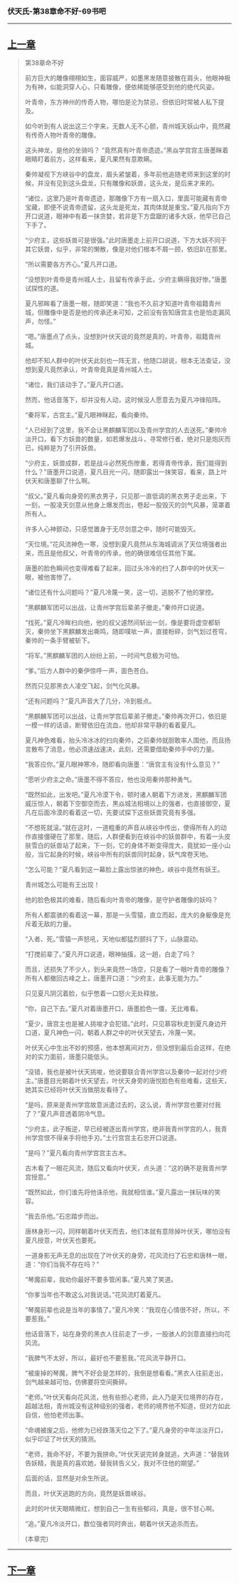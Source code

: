 ### 伏天氏-第38章命不好-69书吧

--------
[上一章](./a0d005639552bb68d2a96dea9e1ef1fd.md)
--------


>
>
>
>第38章命不好
>
>前方巨大的雕像栩栩如生，面容威严，如墨黑发随意披散在肩头，他眼神极为有神，似能洞穿人心，只看雕像，便依稀能够感受到他的绝代风姿。
>
>叶青帝，东方神州的传奇人物，哪怕是沦为禁忌，但依旧时常被人私下提及。
>
>如今听到有人说出这三个字来，无数人无不心颤，青州城天妖山中，竟然藏有传奇人物叶青帝的雕像。
>
>这头神龙，是他的坐骑吗？
>“竟然真有叶青帝遗迹。”黑焱学宫宫主唐墨眯着眼睛盯着前方，这样看来，夏凡果然有意欺瞒。
>
>秦帅凝视下方峡谷中的盘龙，眉头紧皱着，多年前他追随老师来到这里的时候，并没有见到这头盘龙，只有雕像和妖兽，这头龙，是后来才来的。
>
>“诸位，这里乃是叶青帝遗迹，那雕像下方有一扇入口，里面可能藏有青帝宝藏，即便不说青帝遗留，这头龙是死龙，其肉体就是重宝。”夏凡指向下方开口说道，眼神中有着一抹贪婪，若非是下方盘踞的诸多大妖，他早已自己下手了。
>
>“少府主，这些妖兽可是很强。”此时唐墨走上前开口说道，下方大妖不同于其它妖兽，似乎，非常的懒散，像是对他们根本不屑一顾，依旧趴在那里。
>
>“所以需要各方齐心。”夏凡开口道。
>
>“没想到叶青帝是青州城人士，且留有传承于此，少府主瞒得我好惨。”唐墨试探性的道。
>
>夏凡邪眸看了唐墨一眼，随即笑道：“我也不久前才知道叶青帝祖籍青州城，但雕像中是否是他的传承还未可知，之前没有告知唐宫主也是怕走漏风声，勿怪。”
>
>“嗯。”唐墨点了点头，没想到叶伏天说的竟然是真的，叶青帝，祖籍青州城。
>
>他却不知人群中的叶伏天此刻也一阵无言，他随口胡说，根本无法查证，没想到夏凡竟然承认，叶青帝竟真是青州城人士。
>
>“诸位，我们该动手了。”夏凡开口道。
>
>然而，他话音落下，却并没有人动，这时候没人愿意去为夏凡冲锋陷阵。
>
>“秦将军，古宫主。”夏凡眼神眯起，看向秦帅。
>
>“人已经到了这里，我不会让黑麒麟军团以及青州学宫的人去送死。”秦帅冷淡开口，看下方妖兽的数量，如若爆发战斗，寻常修行者，绝对只是炮灰而已，纯粹是为了引开妖兽。
>
>“少府主，妖兽成群，若是战斗必然死伤惨重，若得青帝传承，我们能得到什么？”唐墨开口说道，夏凡目光一闪，随即露出一抹笑容，看来，路上叶伏天和唐墨聊了什么啊。
>
>“叔父。”夏凡看向身旁的黑衣男子，只见那一直低调的黑衣男子走出来，下一刻，一股凌天剑意从他身上爆发而出，卷起一股毁灭的剑气风暴，笼罩着所有人。
>
>许多人心神颤动，只感觉置身于无尽剑意之中，随时可能毁灭。
>
>“天位境。”花风流神色一寒，没想到夏凡竟然从东海城调派了天位境强者出来，而且是他叔父，叶青帝的传承，他的确很难信任其他下属。
>
>唐墨的脸色瞬间也变得难看了起来，回过头冷冷的扫了人群中的叶伏天一眼，被他害惨了。
>
>“诸位还有什么问题吗？”夏凡冷蔑一笑，这一切，逃脱不了他的掌控。
>
>“黑麒麟军团可以出战，让青州学宫后辈弟子撤走。”秦帅开口说道。
>
>“找死。”夏凡冷眸扫向他，他的叔父遽然间斩出一剑，像是要将虚空都斩灭，秦帅坐下黑麒麟发出嘶鸣，随即噗呲一声，直接粉碎，剑气划过苍穹，秦帅的一条手臂被斩下。
>
>“将军。”黑麒麟军团的人纷纷上前，一时间气息极为可怕。
>
>“爹。”后方人群中的秦伊惊呼一声，面色苍白。
>
>然而只见那黑衣人凌空飞起，剑气化风暴。
>
>“还有问题吗？”夏凡声音大了几分，冷到极点。
>
>“黑麒麟军团可以出战，让青州学宫后辈弟子撤走。”秦帅再次开口，依旧是一模一样的话语，断臂依旧在流血，他却非常平静的看着夏凡。
>
>夏凡神色难看，抬头冷冰冰的扫向秦帅，之前秦帅就胆敢率人围他，而且扬言散布了消息，他必须速战速决，此刻，还需要借助秦帅手中的力量。
>
>“我答应你。”夏凡眼神寒冷，随即看向唐墨：“唐宫主有没有什么意见？”
>
>“愿听少府主之命。”唐墨不得不答应，他也没用秦帅那种勇气。
>
>“既然如此，出发吧。”夏凡冷漠下令，顿时诸人朝着下方进发，黑麒麟军团威压惊人，朝着下空御空而去，黒焱城法相境以上的强者，也直接御空，夏凡在后面冷漠的看着这一切，先要试探下这些妖兽究竟有多强。
>
>“不想死就滚。”就在这时，一道粗重的声音从峡谷中传出，使得所有人的动作直接僵硬在了那里，随后，人群便看到在峡谷中的妖兽群中，有着一头皮肤雪白的妖兽站了起来，下一刻，它的身体不断变得庞大，竟犹如一座小山般，当它起身的时候，峡谷中所有的妖兽同时起身，妖气席卷天地。
>
>“怎么可能？”夏凡看到这一幕脸上露出惊骇的神色，峡谷中竟然有妖王。
>
>青州城怎么可能有王出现！
>
>他的脸色极其的难看，随后看向叶青帝的雕像，是守护者雕像的妖吗？
>
>所有人都震骇的看着这一幕，那是一头雪猿，直立而起，庞大的身躯像是充斥着无敌的力量。
>
>“入者、死。”雪猿一声怒吼，天地似都猛烈颤抖了下，山脉震动。
>
>“打搅前辈了。”夏凡开口说道，眼神抽搐，这一趟，白走了吗？
>
>而且，还损失了不少人，到头来竟然一场空，只是看了一眼叶青帝的雕像？
>所有人都撤回古峰之上，唐墨开口道：“少府主，此事无能为力。”
>
>只见夏凡阴沉着脸，似乎憋着一口怒火无处释放。
>
>“你，自己下去。”夏凡对着唐墨开口，唐墨脸色一僵，无比难看。
>
>“夏少，唐宫主也是被人挑唆才会犯错。”此时，只见慕容秋走到夏凡身边开口道，夏凡神色一闪，朝着人群之中的叶伏天望去，冷蔑一笑。
>
>叶伏天心中生出不妙的预感，他本想离间对方，但没想到最后会这样，在绝对的实力面前，唐墨只能低头。
>
>“没错，我也是被叶伏天挑唆，他说要联合青州学宫以及秦帅一起对付少府主。”唐墨目光朝着叶伏天望去，叶伏天身旁的唐悦脸色有些难看，这些天，她其实已经将叶伏天当做朋友看待了。
>
>“是吗，原来是青州学宫故意派遣过去的，这么说，青州学宫也要对付我了？”夏凡声音透着阴冷气息。
>
>“少府主，此子叛逆，早已经被逐出青州学宫，绝非我青州学宫的人，我青州学宫恨不得亲手将他手刃。”土行宫宫主石忠开口说道。
>
>“是吗？”夏凡看向青州学宫宫主古木。
>
>古木看了一眼花风流，随后又看向叶伏天，点头道：“这的确不是我青州学宫授意。”
>
>“既然如此，你们谁先将他诛杀他，我就相信谁。”夏凡露出一抹玩味的笑容。
>
>“我去杀他。”石忠踏步而出。
>
>唐林身形一闪，同样朝着叶伏天而去，他们本就有意除掉叶伏天，哪怕没有夏凡授意，叶伏天也要死。
>
>一道身影无声无息的出现在了叶伏天的身旁，花风流扫了石忠和唐林一眼，道：“你们当我不存在吗？”
>
>“琴魔前辈，我劝你最好不要多管闲事。”夏凡笑了笑道。
>
>“你爹当年也不敢这么对我说话。”花风流盯着夏凡。
>
>“琴魔前辈也说是当年的事情了。”夏凡冷笑：“我现在心情很不好，所以，不要惹我。”
>
>他话音落下，站在身旁的黑衣人往前走了一步，一股骇人的剑意直接扫向花风流。
>
>“我脾气不太好，所以，最好也不要惹我。”花风流平静开口。
>
>“被废掉的琴魔，脾气不好会是怎样的，我倒是想看看。”黑衣人往前走出，剑气越来越可怕，仿佛要将空间撕碎。
>
>“老师。”叶伏天看向花风流，他有些担心老师，此人乃是天位境界的存在，超越法相，青州城没有这种级别的强者，老师的境界他不知道，但对方如此自信，他怕老师出事。
>
>“命魂被废之后，他修为已经跌落天位之下了。”夏凡身旁的中年淡淡开口，似乎印证了叶伏天的猜测。
>
>“老师，我命不好，不要为我拼命。”叶伏天说完转身就逃，大声道：“替我转告妖精，我是真的喜欢她，替我转告义父，我对不住他的期望。”
>
>后面的话，显然是对余生所说。
>
>而且，叶伏天逃跑的方向，竟然是妖兽峡谷。
>
>此时的叶伏天眼睛微红，想到自己一生有些郁闷，真是，很不甘心啊。
>
>“追。”夏凡冷淡开口，数位强者同时奔出，朝着叶伏天追杀而去。
>
>(本章完)
>
>

--------
[下一章](./86805fe8f83df0ea5a774b2aed16a23a.md)
--------
